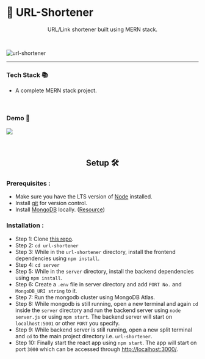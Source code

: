 # 🔗 URL-Shortener

  <p align="center">URL/Link shortener built using MERN stack.</p>  
    
  <br>
    
![url-shortener](/public/shortener_sneek.png)
  
---
  
### Tech Stack 📚

- A complete MERN stack project. 
  
<br>

### Demo 🎥

![](./public/shortener_demo.gif)

<br>

<h2 align="center">Setup 🛠</h2>  
  
### Prerequisites :  
  
- Make sure you have the LTS version of [Node](https://nodejs.org/) installed.
- Install [git](https://git-scm.com/downloads) for version control.
- Install [MongoDB](https://www.mongodb.com/try/download/community) locally. ([Resource](https://www.mongodb.com/docs/manual/administration/install-community/))

### Installation :

- Step 1: Clone [this repo](https://github.com/ajayp1717/CuteLink-Shortener.git).
- Step 2: `cd url-shortener`
- Step 3: While in the `url-shortener` directory, install the frontend dependencies using `npm install`.
- Step 4: `cd server`
- Step 5: While in the `server` directory, install the backend dependencies using `npm install`.
- Step 6: Create a `.env` file in server directory and add `PORT No.` and `MongoDB_URI string` to it.
- Step 7: Run the mongodb cluster using MongoDB Atlas.
- Step 8: While mongodb is still running, open a new terminal and again `cd` inside the `server` directory and run the backend server using `node server.js` or using `npm start`. The backend server will start on `localhost:5001` or other `PORT` you specify.
- Step 9: While backend server is still running, open a new split terminal and `cd` to the main project directory i.e. `url-shortener`.
- Step 10: Finally start the react app using `npm start`. The app will start on port `3000` which can be accessed through <http://localhost:3000/>.






